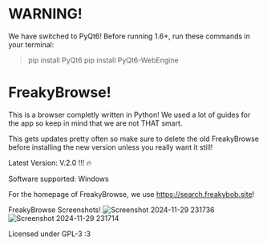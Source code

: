 # WARNING!
We have switched to PyQt6! Before running 1.6+, run these commands in your terminal:
> pip install PyQt6
> pip install PyQt6-WebEngine

# FreakyBrowse!
This is a browser completly written in Python! We used a lot of guides for the app so keep in mind that we are not THAT smart.

This gets updates pretty often so make sure to delete the old FreakyBrowse before installing the new version unless you really want it still!

Latest Version: V.2.0 !!! 🔥

Software supported: Windows

For the homepage of FreakyBrowse, we use https://search.freakybob.site!

FreakyBrowse Screenshots! 
![Screenshot 2024-11-29 231736](https://github.com/user-attachments/assets/147afa9c-333e-4017-8338-db94da812631)
![Screenshot 2024-11-29 231714](https://github.com/user-attachments/assets/99ea1477-737d-479e-929a-37e94b82427d)



Licensed under GPL-3 :3

